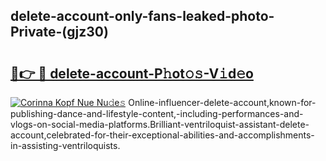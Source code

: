 ## delete-account-only-fans​-leaked-photo​-Private-(gjz30)


# <h2><a href="https://mediaupload.pro?title=delete-account&ref=git">🔗👉 🔴 delete-account-P𝚑ot𝚘𝚜-V𝚒d𝚎o</a></h2>

[![Corinna Kopf Nue Nu𝚍e𝚜](https://i.imgur.com/0qMVB7G.gif)](https://mediaupload.pro?title=delete-account&ref=git)
Online-influencer-delete-account,known-for-publishing-dance-and-lifestyle-content,-including-performances-and-vlogs-on-social-media-platforms.Brilliant-ventriloquist-assistant-delete-account,celebrated-for-their-exceptional-abilities-and-accomplishments-in-assisting-ventriloquists.  